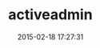 ---
layout: post
title:  "activeadmin"
repo:   "activeadmin/activeadmin"
date:   2015-02-18 17:27:31
gemurl: http://activeadmin.info
---